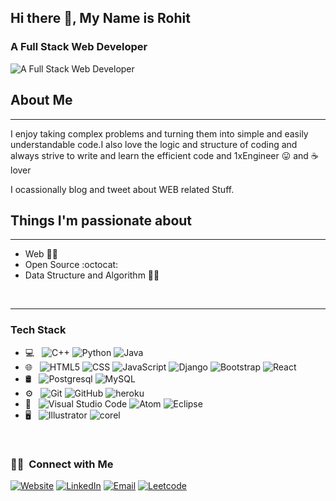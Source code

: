## Hi there 👋, My Name is Rohit
### A Full Stack Web Developer 
![A Full Stack Web Developer ](https://raw.githubusercontent.com/sagar-viradiya/sagar-viradiya/master/resources/banner.png)

## About Me
***
I enjoy taking complex problems and turning them into simple and easily understandable code.I also love the logic and structure of coding and always strive to write and learn the efficient code and 1xEngineer :stuck_out_tongue: and :coffee: lover

I ocassionally blog and tweet about WEB related Stuff.

## Things I'm passionate about
***
* Web :technologist: <br>
* Open Source :octocat:<br>
* Data Structure and Algorithm :ok_man:
<br>

***


### Tech Stack
- 💻 &nbsp;
  ![C++](https://img.shields.io/badge/-C++-333333?style=flat&logo=C%2B%2B&logoColor=00599C)
  ![Python](https://img.shields.io/badge/-Python-333333?style=flat&logo=python)
  ![Java](https://img.shields.io/badge/-Java-333333?style=flat&logo=Java&logoColor=007396)
- 🌐 &nbsp;
  ![HTML5](https://img.shields.io/badge/-HTML5-333333?style=flat&logo=HTML5)
  ![CSS](https://img.shields.io/badge/-CSS-333333?style=flat&logo=CSS3&logoColor=1572B6)
  ![JavaScript](https://img.shields.io/badge/-JavaScript-333333?style=flat&logo=javascript)
  ![Django](https://img.shields.io/badge/-Django-333333?style=flat&logo=django)
  ![Bootstrap](https://img.shields.io/badge/-Bootstrap-333333?style=flat&logo=bootstrap&logoColor=563D7C)
  ![React](https://img.shields.io/badge/-React-333333?style=flat&logo=react)
- 🛢 &nbsp;
 ![Postgresql](https://img.shields.io/badge/-POSTGRESQL-333333?style=flat&logo=postgresql)
  ![MySQL](https://img.shields.io/badge/-MySQL-333333?style=flat&logo=mysql)  
- ⚙️ &nbsp;
  ![Git](https://img.shields.io/badge/-Git-333333?style=flat&logo=git)
  ![GitHub](https://img.shields.io/badge/-GitHub-333333?style=flat&logo=github)
  ![heroku](https://img.shields.io/badge/-Heroku-333333?style=flat&logo=heroku)
- 🔧 &nbsp;
  ![Visual Studio Code](https://img.shields.io/badge/-Visual%20Studio%20Code-333333?style=flat&logo=visual-studio-code&logoColor=007ACC)
  ![Atom](https://img.shields.io/badge/-Atom%20%20-333333?style=flat&logo=Atom&logoColor=007ACC)
  ![Eclipse](https://img.shields.io/badge/-Eclipse%20Studio%20Code-333333?style=flat&logo=eclipse&logoColor=007ACC)
- 🖥 &nbsp;
  ![Illustrator](https://img.shields.io/badge/-Illustrator-333333?style=flat&logo=adobe-illustrator)
  ![corel](https://img.shields.io/badge/-figma-333333?style=flat&logo=Figma)

<br/>

<h3> 🤝🏻 &nbsp;Connect with Me </h3>

<p align="center">

<a href=""><img alt="Website" src="https://img.shields.io/badge/Website-https:///-blue?style=flat-square&logo=google-chrome"></a>
<a href="https://www.linkedin.com/in/rohit-verma-7408b51ab/"><img alt="LinkedIn" src="https://img.shields.io/badge/LinkedIn-Rohit%20Verma-red?style=flat-square&logo=linkedin"></a>
<a href="mailto:rohitverma12002@gmail.com"><img alt="Email" src="https://img.shields.io/badge/Email-rv432233@gmail.com-red?style=flat-square&logo=gmail"></a>
<a href="https://leetcode.com/Bajie_2002/"><img alt="Leetcode" src="https://img.shields.io/badge/Leetcode-rohitvermarv/-red?style=flat-square&logo=leetcode"></a>
</p>
